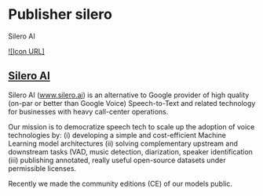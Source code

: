 # Publisher silero
Silero AI

[![Icon URL]](https://raw.githubusercontent.com/snakers4/silero-models/master/files/silero_logo.jpg)

## [Silero AI](https://github.com/snakers4/silero-models)

Silero AI (www.silero.ai) is an alternative to Google provider of high quality (on-par or better than Google Voice) Speech-to-Text and related technology for businesses with heavy call-center operations.

Our mission is to democratize speech tech to scale up the adoption of voice technologies by: (i) developing a simple and cost-efficient Machine Learning model architectures (ii) solving complementary upstream and downstream tasks (VAD, music detection, diarization, speaker identification (iii) publishing annotated, really useful open-source datasets under permissible licenses.

Recently we made the community editions (CE) of our models public.